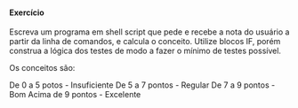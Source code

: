 #### Exercício

Escreva um programa em shell script que pede e recebe a nota do usuário a partir
da linha de comandos, e calcula o conceito. Utilize blocos IF, porém
construa a lógica dos testes de modo a fazer o mínimo de testes possível. 

Os conceitos são:

De 0 a 5 potos - Insuficiente
De 5 a 7 pontos - Regular
De 7 a 9 pontos - Bom
Acima de 9 pontos - Excelente
